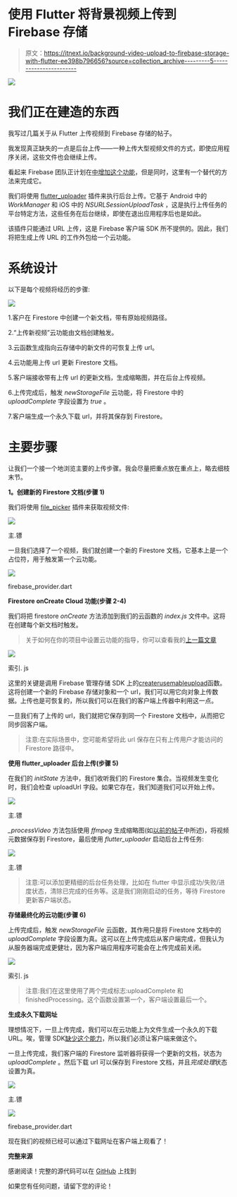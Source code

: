 # 使用 Flutter 将背景视频上传到 Firebase 存储

> 原文：<https://itnext.io/background-video-upload-to-firebase-storage-with-flutter-ee398b796656?source=collection_archive---------5----------------------->

![](img/d5b036e178948b98c0000030a09d44b4.png)

# **我们正在建造的东西**

我写过几篇关于从 Flutter 上传视频到 Firebase 存储的帖子。

我发现真正缺失的一点是后台上传——一种上传大型视频文件的方式，即使应用程序关闭，这些文件也会继续上传。

看起来 Firebase 团队正计划在[中增加这个功能](https://github.com/firebase/firebase-ios-sdk/issues/147)，但是同时，这里有一个替代的方法来完成它。

我们将使用 [flutter_uploader](https://pub.dev/packages/flutter_uploader) 插件来执行后台上传。它基于 Android 中的 *WorkManager* 和 iOS 中的 *NSURLSessionUploadTask* ，这是执行上传任务的平台特定方法，这些任务在后台继续，即使在退出应用程序后也是如此。

该插件只能通过 URL 上传，这是 Firebase 客户端 SDK 所不提供的。因此，我们将把生成上传 URL 的工作外包给一个云功能。

# **系统设计**

以下是每个视频将经历的步骤:

![](img/29139c271144048da5ac01d3c6b0dac0.png)

1.客户在 Firestore 中创建一个新文档，带有原始视频路径。

2.“上传新视频”云功能由文档创建触发。

3.云函数生成指向云存储中的新文件的可恢复上传 url。

4.云功能用上传 url 更新 Firestore 文档。

5.客户端接收带有上传 url 的更新文档，生成缩略图，并在后台上传视频。

6.上传完成后，触发 *newStorageFile* 云功能，将 Firestore 中的 *uploadComplete* 字段设置为 *true* 。

7.客户端生成一个永久下载 url，并将其保存到 Firestore。

# **主要步骤**

让我们一个接一个地浏览主要的上传步骤。我会尽量把重点放在重点上，略去细枝末节。

**1。创建新的 Firestore 文档(步骤 1)**

我们将使用 [file_picker](https://pub.dev/packages/file_picker) 插件来获取视频文件:

![](img/80d5d7afacc860265b25bef67141412e.png)

主.镖

一旦我们选择了一个视频，我们就创建一个新的 Firestore 文档，它基本上是一个占位符，用于触发第一个云功能。

![](img/97055b35161764321a93f9773ddc713a.png)

firebase_provider.dart

**Firestore onCreate Cloud 功能(步骤 2-4)**

我们将把 firestore *onCreate* 方法添加到我们的云函数的 *index.js* 文件中。这将在创建每个新文档时触发。

> 关于如何在你的项目中设置云功能的指导，你可以查看我的[上一篇文章](/serverless-video-upload-and-encoding-with-firebase-storage-cloud-functions-and-publitio-a4b2997b1508)

![](img/44e20cf1e29e310faa08e68c36fc4e22.png)

索引. js

这里的关键是调用 Firebase 管理存储 SDK 上的[createrusemableupload](https://googleapis.dev/nodejs/storage/latest/File.html#createResumableUpload)函数。这将创建一个新的 Firebase 存储对象和一个 url，我们可以用它向对象上传数据。上传也是可恢复的，所以我们可以在我们的客户端上传器中利用这一点。

一旦我们有了上传的 url，我们就把它保存到同一个 Firestore 文档中，从而把它同步回客户端。

> 注意:在实际场景中，您可能希望将此 url 保存在只有上传用户才能访问的 Firestore 路径中。

**使用 flutter_uploader 后台上传(步骤 5)**

在我们的 *initState* 方法中，我们收听我们的 Firestore 集合。当视频发生变化时，我们会检查 uploadUrl 字段。如果它存在，我们知道我们可以开始上传。

![](img/da908f922fcdbc8de91655fee70478c9.png)

主.镖

*_processVideo* 方法包括使用 *ffmpeg* 生成缩略图(如[以前的帖子](/how-to-make-a-serverless-flutter-video-sharing-app-with-firebase-storage-including-hls-and-411e4fff68fa)中所述)，将视频元数据保存到 Firestore，最后使用 *flutter_uploader* 启动后台上传任务:

![](img/561b710564bef54351a1d5af169ede5b.png)

主.镖

> 注意:可以添加更精细的后台任务处理，比如在 flutter 中显示成功/失败/进度状态，清除已完成的任务等。这是我们刚刚启动的任务，等待 Firestore 更新客户端状态。

**存储最终化的云功能(步骤 6)**

上传完成后，触发 *newStorageFile* 云函数，其作用只是将 Firestore 文档中的 *uploadComplete* 字段设置为真。这可以在上传完成后从客户端完成，但我认为从服务器端完成更健壮，因为客户端应用程序可能会在上传完成前关闭。

![](img/14bb7643ae7729c7e80a8dcaa32e209c.png)

索引. js

> 注意:我们在这里使用了两个完成标志:uploadComplete 和 finishedProcessing。这个函数设置第一个，客户端设置最后一个。

**生成永久下载网址**

理想情况下，一旦上传完成，我们可以在云功能上为文件生成一个永久的下载 URL。唉，管理 SDK[缺少这个能力](https://github.com/googleapis/nodejs-storage/issues/697)，所以我们必须让客户端来做这个。

一旦上传完成，我们客户端的 Firestore 监听器将获得一个更新的文档，状态为 *uploadComplete* 。然后下载 url 可以保存到 Firestore 文档，并且*完成处理*状态设置为真。

![](img/833b77aa3be4c6a1edd3c901368f785a.png)

主.镖

![](img/cbc05e5faeb456f8989ab3eb70f36379.png)

firebase_provider.dart

现在我们的视频已经可以通过下载网址在客户端上观看了！

**完整来源**

感谢阅读！完整的源代码可以在 [GitHub](https://github.com/syonip/flutter_fbstorage_background_upload) 上找到

如果您有任何问题，请留下您的评论！